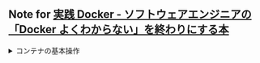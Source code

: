 ## Note for [実践 Docker \- ソフトウェアエンジニアの「Docker よくわからない」を終わりにする本](https://zenn.dev/suzuki_hoge/books/2022-03-docker-practice-8ae36c33424b59)

<details>
<summary> コンテナの基本操作 </summary>

### コンテナを起動

```bash
docker container run [option] <image> [command]
docker container run --rm hello-world
```

### コンテナ一覧

```bash
docker container ls [option]
docker container ls -a
```

### コンテナを停止

```bash
docker container stop [option] <container>
```

### コンテナを削除

```bash
docker container rm [option] <container>
docker container rm -f <container_id>
```

### コンテナに名前をつける

```bash
docker container run \
  --name web-server  \
  --rm               \
  --detach           \
  --publish 8080:80  \
  nginx:1.21
```

## コンテナは　`メインプロセス(PID = 1)を実行するために起動する`

### コンテナ内でコマンドを実行する

```bash
docker container exec [option] <container> command
```

### イメージ一覧を確認する

```bash
docker image ls [option]
```

### イメージをpull

```bash
docker image pull [option] <image>
```

### イメージをビルドする

```bash
docker image build [option] <path>

docker image build     \
    --tag my-ubuntu:date \
    .
```

### イメージのレイヤーを確認

```bash
docker image history [option] <image>
```

### `--file`オプション

```bash
docker image build              \
    --tag my-ubuntu:date          \
    --file ~/Documents/ \
    docker_input/date
```
### コンテナに環境変数を設定する

`-e`, `--env`

```bash
docker container run                     \
    --name db                              \
    --rm                                   \
    --platform linux/amd64                 \
    --env MYSQL_ROOT_PASSWORD=rootpassword \
    --env MYSQL_USER=hoge                  \
    --env MYSQL_PASSWORD=password          \
    --env MYSQL_DATABASE=event             \
    docker-practice:db
```

### ブラウザからコンテナにアクセスできない時(port未設定)

```bash
curl localhost:8000
```

```bash
docker container run     \
    --name mail            \
    --rm                   \
    --platform linux/amd64 \
    mailhog/mailhog:v1.0.1
```

### ボリュームを作成

```bash
docker volume create [option]
```

ボリュームは**ホストマシン側のどこに保存されているかは関心がなくとにかくデータを永続化したい**という場合に有用

```bash
docker volume create \
    --name docker-practice-db-volume
```

```bash
docker volume ls
```

### `--volume`オプションによるマウント

```bash
docker container run                                \
    --name db                                         \
    --rm                                              \
    --detach                                          \
    --platform linux/amd64                            \
    --env MYSQL_ROOT_PASSWORD=rootpassword            \
    --env MYSQL_USER=hoge                             \
    --env MYSQL_PASSWORD=password                     \
    --env MYSQL_DATABASE=event                        \
    --volume docker-practice-db-volume:/var/lib/mysql \
    docker-practice:db
```

### `--mount`オプションによるマウント

```bash
docker container run                                                   \
    --name db                                                            \
    --rm                                                                 \
    --detach                                                             \
    --platform linux/amd64                                               \
    --env MYSQL_ROOT_PASSWORD=rootpassword                               \
    --env MYSQL_USER=hoge                                                \
    --env MYSQL_PASSWORD=password                                        \
    --env MYSQL_DATABASE=event                                           \
    --mount type=volume,src=docker-practice-db-volume,dst=/var/lib/mysql \
    docker-practice:db
```

`volume inspecr`

### バインドマウント

バインドマウントは**ホストマシンの任意のディレクトリをコンテナにマウントする**仕組み

```bash
docker container run          \
    --name app                  \
    --rm                        \
    --detach                    \
    --interactive               \
    --tty                       \
    --volume $(pwd)/src:/src    \
    docker-practice:app         \
    php -S 0.0.0.0:8000 -t /src
```

```bash
docker container run                        \
    --name app                                \
    --rm                                      \
    --detach                                  \
    --interactive                             \
    --tty                                     \
    --mount type=bind,src=$(pwd)/src,dst=/src \
    docker-practice:app                       \
    php -S 0.0.0.0:8000 -t /src
```

### `COPY`の用途

- 設定ファイルなど、**コンテナによって変えない**かつ**滅多に変更しない**ものを配置する場合

- 本番デプロイ時のソースコードなど,**即起動できる配布物を作る**場合

### バインとマウントの用途

- 開発時のソースコードなど**ホストマシンで変更したいがコンテナに随時反映したい**ものがある場合

- 初期化クエリなど**イメージを配布する時点では用意できない**ものがある場合

### ボリュームの削除

```bash
docker volume rm \
    docker-practice-db-volume
```

### ネットワークを作成する

```bash
docker network create [option] name

docker network create \
    docker-practice-network 
```

```bash
docker container run                        \
    --name app                                \
    --rm                                      \
    --detach                                  \
    --mount type=bind,src=$(pwd)/src,dst=/src \
    --publish 18000:8000                      \
    --network docker-practice-network         \
    docker-practice:app                       \
    php -S 0.0.0.0:8000 -t /src
```

`docker network ls`

```bash
docker container run                                                                       \
    --name db                                                                                \
    --rm                                                                                     \
    --detach                                                                                 \
    --platform linux/amd64                                                                   \
    --env MYSQL_ROOT_PASSWORD=rootpassword                                                   \
    --env MYSQL_USER=hoge                                                                    \
    --env MYSQL_PASSWORD=password                                                            \
    --env MYSQL_DATABASE=event                                                               \
    --mount type=volume,src=docker-practice-db-volume,dst=/var/lib/mysql                     \
    --mount type=bind,src=$(pwd)/docker/db/init.sql,dst=/docker-entrypoint-initdb.d/init.sql \
    --network docker-practice-network                                                        \
    --network-alias db                                                                       \
    docker-practice:db

```

```bash
docker container run                \
    --name mail                       \
    --rm                              \
    --detach                          \
    --platform linux/amd64            \
    --publish 18025:8025              \
    --network docker-practice-network \
    --network-alias mail              \
    mailhog/mailhog:v1.0.1
```
## `--network-alias`オプションで　hostを設定できる

- コンテナ同士で通信したいときは**自分でネットワークを作る**
- **エリアス**を設定すると**ホスト名**で通信できる

```yml
version: '3.9'

services:
  app:
    container_name: docker-practice-app
    build:
      dockerfile: docker/app/Dockerfile
      context: .
    ports:
      - '18000:8000'
    volumes:
      - type: bind
        source: ./src
        target: /src
    command: php -S 0.0.0.0:8000 -t /src

  db:
    container_name: docker-practice-db
    build:
      dockerfile: docker/db/Dockerfile
      context: .
    volumes:
      - type: volume
        source: docker-practice-db-volume
        target: /var/lib/mysql
      - type: bind
        source: ./docker/db/init.sql
        target: /docker-entrypoint-initdb.d/init.sql
    environment:
      MYSQL_ROOT_PASSWORD: rootpassword
      MYSQL_USER: hoge
      MYSQL_PASSWORD: password
      MYSQL_DATABASE: event

  mail:
    container_name: docker-practice-mail
    image: mailhog/mailhog:v1.0.1
    platform: linux/x86_64
    ports:
      - "18025:8025"

volumes:
  docker-practice-db-volume:
```


</details>
